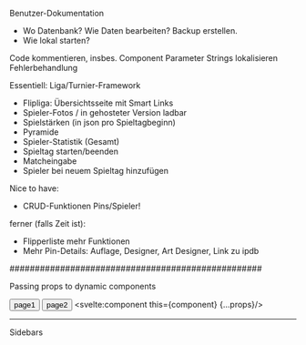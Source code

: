 Benutzer-Dokumentation
- Wo Datenbank? Wie Daten bearbeiten? Backup erstellen.
- Wie lokal starten?

Code kommentieren, insbes. Component Parameter
Strings lokalisieren
Fehlerbehandlung


Essentiell: Liga/Turnier-Framework
- Flipliga: Übersichtsseite mit Smart Links
- Spieler-Fotos / in gehosteter Version ladbar
- Spielstärken (in json pro Spieltagbeginn)
- Pyramide
- Spieler-Statistik (Gesamt)
- Spieltag starten/beenden
- Matcheingabe
- Spieler bei neuem Spieltag hinzufügen

Nice to have:
- CRUD-Funktionen Pins/Spieler!

ferner (falls Zeit ist):
- Flipperliste mehr Funktionen
- Mehr Pin-Details: Auflage, Designer, Art Designer, Link zu ipdb


##################################################

Passing props to dynamic components

<script>
	import Page1 from './Page1.svelte';
	import Page2 from './Page2.svelte';
	
	let component;
	let props;
	
	const page1 = () => {
		component = Page1;
		props = {page1Prop: 1};
	};
	
	const page2 = () => {
		component = Page2;
		props = {page2Prop: 2};
	};
	
	page1();
</script>

<button on:click={page1}>page1</button>
<button on:click={page2}>page2</button>
<svelte:component this={component} {...props}/>

--------------------------------------------------

Sidebars

<Sidebar asideClass="w-56">
	<SidebarWrapper>
		<SidebarGroup>
			<SidebarItem label="Flipper losen" href=/liga/flipliga/{id}/draw {spanClass}>
				<ClapperboardPlaySolid
					class="w-5 h-5 text-gray-500 transition duration-75 dark:text-gray-400 group-hover:text-gray-900 dark:group-hover:text-white"
				/>
			</SidebarItem>
			<SidebarItem label="Rangliste" href="/admin/players" {spanClass}>
				<ListSolid
					class="w-5 h-5 text-gray-500 transition duration-75 dark:text-gray-400 group-hover:text-gray-900 dark:group-hover:text-white"
				/>
			</SidebarItem>
			<SidebarItem label="Matches" href="/admin/tournaments" {spanClass}>
				<ClipboardListSolid
					class="w-5 h-5 text-gray-500 transition duration-75 dark:text-gray-400 group-hover:text-gray-900 dark:group-hover:text-white"
				/>
			</SidebarItem>
			<SidebarItem label="Pyramide" href="/admin/tournaments" {spanClass}>
				<MountainSunSolid
					class="w-5 h-5 text-gray-500 transition duration-75 dark:text-gray-400 group-hover:text-gray-900 dark:group-hover:text-white"
				/>
			</SidebarItem>
			<SidebarItem label="Matcheingabe" href="/admin/tournaments" {spanClass}>
				<TerminalSolid
					class="w-5 h-5 text-gray-500 transition duration-75 dark:text-gray-400 group-hover:text-gray-900 dark:group-hover:text-white"
				/>
			</SidebarItem>
			<SidebarItem label="Statistik" href="/admin/tournaments" {spanClass}>
				<DatabaseSolid
					class="w-5 h-5 text-gray-500 transition duration-75 dark:text-gray-400 group-hover:text-gray-900 dark:group-hover:text-white"
				/>
			</SidebarItem>
		</SidebarGroup>
	</SidebarWrapper>
</Sidebar>
